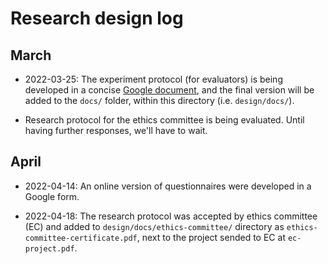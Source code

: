 # Research design log

## March

- 2022-03-25: The experiment protocol (for evaluators) is being developed in a concise [Google document](docs.google.com/document/d/1hcSm06RfiNkq2PFP9NrW5ATcl-LJ4si2FyxQj1nFW44), and the final version will be added to the `docs/` folder, within this directory (i.e. `design/docs/`).

- Research protocol for the ethics committee is being evaluated. Until having further responses, we'll have to wait.

## April

- 2022-04-14: An online version of questionnaires were developed in a Google form.

- 2022-04-18: The research protocol was accepted by ethics committee (EC) and added to `design/docs/ethics-committee/` directory as `ethics-committee-certificate.pdf`, next to the project sended to EC at `ec-project.pdf`. 
